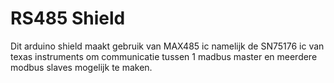 # RS485 Shield

Dit arduino shield maakt gebruik van MAX485 ic namelijk de SN75176 ic van texas instruments om communicatie tussen 1 madbus master en meerdere modbus slaves mogelijk te maken.

